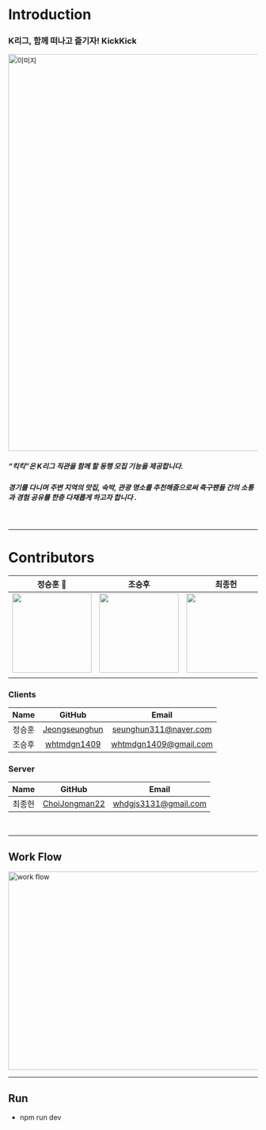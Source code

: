 # Introduction
### K리그, 함께 떠나고 즐기자! KickKick
<img src="https://github.com/KickKick-2-0/Front-Kick/assets/37996446/81617ec0-c389-4bec-b2ea-5e7020c0424a" alt="이미지" width="800"> 
<br>

##### “킥킥”은 K리그 직관을 함께 할 동행 모집 기능을 제공합니다.<br>
##### 경기를 다니며 주변 지역의 맛집, 숙박, 관광 명소를 추천해줌으로써 축구팬들 간의 소통과 경험 공유를 한층 다채롭게 하고자 합니다 .<br>

<br>

* * *

# Contributors

|                                                          정승훈 👑                                                          |                                                          조승후                                                          |                                                         최종헌                                                         |           
| :------------------------------------------------------------------------------------------------------------------------: | :----------------------------------------------------------------------------------------------------------------------: | :--------------------------------------------------------------------------------------------------------------------: |
| <a href="https://github.com/Jeongseunghun"><img src="https://avatars.githubusercontent.com/u/76212667?v=4" width=160/></a> | <a href="https://github.com/whtmdgn1409"><img src="https://avatars.githubusercontent.com/u/37996446?v=4" width=160/></a> | <a href="https://github.com/ChoiJongman22"><img src="https://avatars.githubusercontent.com/u/156563231?s=200&v=4" width=160/></a> |
|                                                                                                                            |                                                                                                                          |                                                                                                                        | 

### Clients
Name|GitHub|Email
:---:|:---:|:---:
정승훈|[Jeongseunghun](https://github.com/Jeongseunghun)|seunghun311@naver.com
조승후|[whtmdgn1409](https://github.com/whtmdgn1409)|whtmdgn1409@gmail.com

### Server
Name|GitHub|Email
:---:|:---:|:---:
최종헌|[ChoiJongman22](https://github.com/ChoiJongman22)|whdgjs3131@gmail.com

<br>

* * *


## Work Flow

<img src="https://github.com/KickKick-2-0/Front-Kick/assets/76212667/f92bda92-5b58-4d29-9ef7-14068a5c6fb9" alt="work flow" width="800" height="400">

* * *

## Run

- npm run dev
